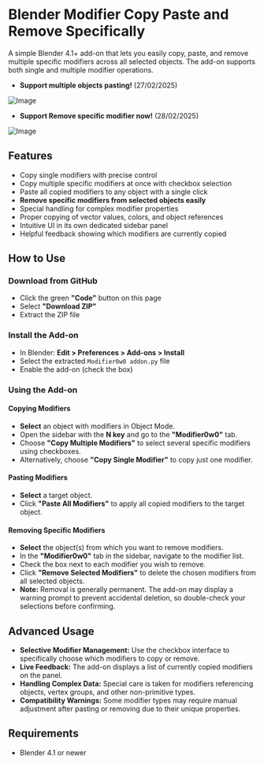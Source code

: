 # Blender Modifier Copy Paste and Remove Specifically

A simple Blender 4.1+ add-on that lets you easily copy, paste, and remove multiple specific modifiers across all selected objects. The add-on supports both single and multiple modifier operations.

- **Support multiple objects pasting!** (27/02/2025)

![Image](https://github.com/user-attachments/assets/25d03420-1bab-4194-b2ed-38bda16dc7f8)

- **Support Remove specific modifier now!** (28/02/2025)

![Image](https://github.com/user-attachments/assets/883a8a26-bd87-489a-ac89-bbc1391e8546)

## Features

- Copy single modifiers with precise control
- Copy multiple specific modifiers at once with checkbox selection
- Paste all copied modifiers to any object with a single click
- **Remove specific modifiers from selected objects easily**
- Special handling for complex modifier properties
- Proper copying of vector values, colors, and object references
- Intuitive UI in its own dedicated sidebar panel
- Helpful feedback showing which modifiers are currently copied

## How to Use

### Download from GitHub

- Click the green **"Code"** button on this page
- Select **"Download ZIP"**
- Extract the ZIP file

### Install the Add-on

- In Blender: **Edit > Preferences > Add-ons > Install**
- Select the extracted `Modifier0w0 addon.py` file
- Enable the add-on (check the box)

### Using the Add-on

#### Copying Modifiers
- **Select** an object with modifiers in Object Mode.
- Open the sidebar with the **N key** and go to the **"Modifier0w0"** tab.
- Choose **"Copy Multiple Modifiers"** to select several specific modifiers using checkboxes.
- Alternatively, choose **"Copy Single Modifier"** to copy just one modifier.

#### Pasting Modifiers
- **Select** a target object.
- Click **"Paste All Modifiers"** to apply all copied modifiers to the target object.

#### Removing Specific Modifiers
- **Select** the object(s) from which you want to remove modifiers.
- In the **"Modifier0w0"** tab in the sidebar, navigate to the modifier list.
- Check the box next to each modifier you wish to remove.
- Click **"Remove Selected Modifiers"** to delete the chosen modifiers from all selected objects.
- **Note:** Removal is generally permanent. The add-on may display a warning prompt to prevent accidental deletion, so double-check your selections before confirming.

## Advanced Usage

- **Selective Modifier Management:** Use the checkbox interface to specifically choose which modifiers to copy or remove.
- **Live Feedback:** The add-on displays a list of currently copied modifiers on the panel.
- **Handling Complex Data:** Special care is taken for modifiers referencing objects, vertex groups, and other non-primitive types.
- **Compatibility Warnings:** Some modifier types may require manual adjustment after pasting or removing due to their unique properties.

## Requirements

- Blender 4.1 or newer
